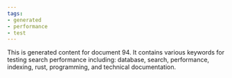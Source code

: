 ```yaml
---
tags:
- generated
- performance
- test
---
```

This is generated content for document 94. It contains various keywords for testing search performance including: database, search, performance, indexing, rust, programming, and technical documentation.